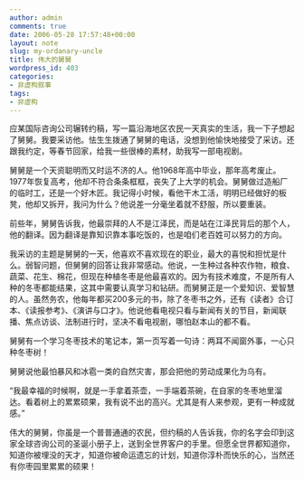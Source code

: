```yaml
---
author: admin
comments: true
date: 2006-05-28 17:57:48+00:00
layout: note
slug: my-ordanary-uncle
title: 伟大的舅舅
wordpress_id: 403
categories:
- 非虚构叙事
tags:
- 非虚构
---
```


应某国际咨询公司辗转约稿，写一篇沿海地区农民一天真实的生活，我一下子想起了舅舅。我要采访他。怯生生拨通了舅舅的电话，没想到他愉快地接受了采访。还跟我约定，等春节回家，给我一些很棒的素材，助我写一部电视剧。

舅舅是一个天资聪明而又时运不济的人。他1968年高中毕业，那年高考废止。1977年恢复高考，他却不符合条条框框，丧失了上大学的机会。舅舅做过造船厂的临时工，还是一个好木匠。我记得小时候，看他干木工活，明明已经做好的板凳，他却又拆开，我问为什么？他说差一分毫坐着就不舒服，所以要重装。

前些年，舅舅告诉我，他最崇拜的人不是江泽民，而是站在江泽民背后的那个人，他的翻译。因为翻译是靠知识靠本事吃饭的，也是咱们老百姓可以努力的方向。

我采访的主题是舅舅的一天，他喜欢不喜欢现在的职业，最大的喜悦和担忧是什么。弱智问题，但舅舅的回答让我非常感动。他说，一生种过各种农作物，粮食、蔬菜、花生、棉花，但现在种植冬枣是他最喜欢的。因为有技术难度，不是所有人种的冬枣都能结果，这其中需要认真学习和钻研。而舅舅正是一个爱知识、爱智慧的人。虽然务农，他每年都买200多元的书，除了冬枣书之外，还有《读者》合订本、《读报参考》、《演讲与口才》。他说他看电视只看与新闻有关的节目，新闻联播、焦点访谈、法制进行时，坚决不看电视剧，哪怕赵本山的都不看。

舅舅有一个学习冬枣技术的笔记本，第一页写着一句诗：两耳不闻窗外事，一心只种冬枣树！

舅舅说他最怕暴风和冰雹一类的自然灾害，那会把他的劳动成果化为乌有。

“我最幸福的时候啊，就是一手拿着茶壶，一手端着茶碗，在自家的冬枣地里溜达。看着树上的累累硕果，我有说不出的高兴。尤其是有人来参观，更有一种成就感。”

伟大的舅舅，你虽是一个普普通通的农民，但约稿的人告诉我，你的名字会印到这家全球咨询公司的圣诞小册子上，送到全世界客户的手里。但愿全世界都知道你，知道你被埋没的天才，知道你被命运遗忘的计划，知道你淳朴而快乐的心，当然还有你枣园里累累的硕果！
